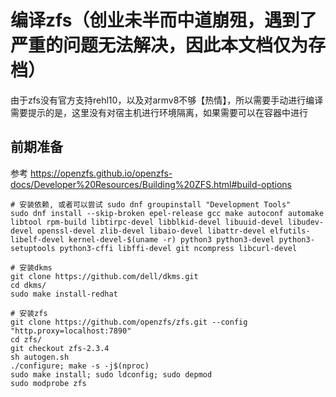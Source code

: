 # 编译zfs（创业未半而中道崩殂，遇到了严重的问题无法解决，因此本文档仅为存档）
由于zfs没有官方支持rehl10，以及对armv8不够【热情】，所以需要手动进行编译
需要提示的是，这里没有对宿主机进行环境隔离，如果需要可以在容器中进行
## 前期准备
参考 https://openzfs.github.io/openzfs-docs/Developer%20Resources/Building%20ZFS.html#build-options 
```shell
# 安装依赖, 或者可以尝试 sudo dnf groupinstall "Development Tools"
sudo dnf install --skip-broken epel-release gcc make autoconf automake libtool rpm-build libtirpc-devel libblkid-devel libuuid-devel libudev-devel openssl-devel zlib-devel libaio-devel libattr-devel elfutils-libelf-devel kernel-devel-$(uname -r) python3 python3-devel python3-setuptools python3-cffi libffi-devel git ncompress libcurl-devel

# 安装dkms
git clone https://github.com/dell/dkms.git
cd dkms/
sudo make install-redhat

# 安装zfs
git clone https://github.com/openzfs/zfs.git --config "http.proxy=localhost:7890"
cd zfs/
git checkout zfs-2.3.4
sh autogen.sh
./configure; make -s -j$(nproc)
sudo make install; sudo ldconfig; sudo depmod
sudo modprobe zfs
```

